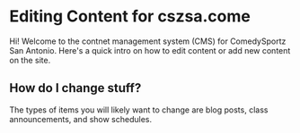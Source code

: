 # Editing Content for cszsa.come

Hi! Welcome to the contnet management system (CMS) for ComedySportz San Antonio. Here's a quick intro on how to edit content or add new content on the site.



## How do I change stuff?

The types of items you will likely want to change are blog posts, class announcements, and show schedules.
